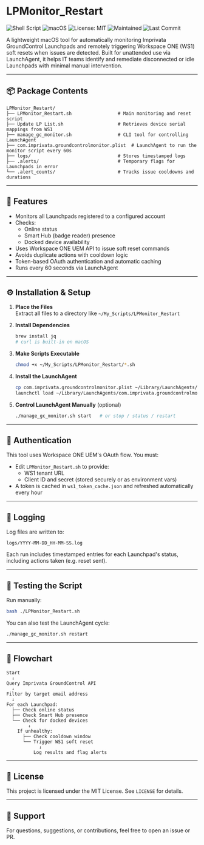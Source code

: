 # LPMonitor_Restart

![Shell Script](https://img.shields.io/badge/language-bash-blue.svg)
![macOS](https://img.shields.io/badge/platform-macOS-lightgrey.svg)
![License: MIT](https://img.shields.io/badge/license-MIT-green.svg)
![Maintained](https://img.shields.io/badge/status-maintained-brightgreen.svg)
![Last Commit](https://img.shields.io/github/last-commit/reponomadx/LPMonitor_Restart)

A lightweight macOS tool for automatically monitoring Imprivata GroundControl Launchpads and remotely triggering Workspace ONE (WS1) soft resets when issues are detected. Built for unattended use via LaunchAgent, it helps IT teams identify and remediate disconnected or idle Launchpads with minimal manual intervention.

---

## 📦 Package Contents

```
LPMonitor_Restart/
├── LPMonitor_Restart.sh                 # Main monitoring and reset script
├── Update LP List.sh                    # Retrieves device serial mappings from WS1
├── manage_gc_monitor.sh                 # CLI tool for controlling LaunchAgent
├── com.imprivata.groundcontrolmonitor.plist  # LaunchAgent to run the monitor script every 60s
├── logs/                                # Stores timestamped logs
├── .alerts/                             # Temporary flags for Launchpads in error
└── .alert_counts/                       # Tracks issue cooldowns and durations
```

---

## 🚀 Features

- Monitors all Launchpads registered to a configured account
- Checks:
  - Online status
  - Smart Hub (badge reader) presence
  - Docked device availability
- Uses Workspace ONE UEM API to issue soft reset commands
- Avoids duplicate actions with cooldown logic
- Token-based OAuth authentication and automatic caching
- Runs every 60 seconds via LaunchAgent

---

## ⚙️ Installation & Setup

1. **Place the Files**  
   Extract all files to a directory like `~/My_Scripts/LPMonitor_Restart`

2. **Install Dependencies**
   ```bash
   brew install jq
   # curl is built-in on macOS
   ```

3. **Make Scripts Executable**
   ```bash
   chmod +x ~/My_Scripts/LPMonitor_Restart/*.sh
   ```

4. **Install the LaunchAgent**
   ```bash
   cp com.imprivata.groundcontrolmonitor.plist ~/Library/LaunchAgents/
   launchctl load ~/Library/LaunchAgents/com.imprivata.groundcontrolmonitor.plist
   ```

5. **Control LaunchAgent Manually** (optional)
   ```bash
   ./manage_gc_monitor.sh start   # or stop / status / restart
   ```

---

## 🔐 Authentication

This tool uses Workspace ONE UEM's OAuth flow. You must:
- Edit `LPMonitor_Restart.sh` to provide:
  - WS1 tenant URL
  - Client ID and secret (stored securely or as environment vars)
- A token is cached in `ws1_token_cache.json` and refreshed automatically every hour

---

## 📝 Logging

Log files are written to:
```
logs/YYYY-MM-DD_HH-MM-SS.log
```
Each run includes timestamped entries for each Launchpad's status, including actions taken (e.g. reset sent).

---

## 🧪 Testing the Script

Run manually:
```bash
bash ./LPMonitor_Restart.sh
```
You can also test the LaunchAgent cycle:
```bash
./manage_gc_monitor.sh restart
```

---

## 🧭 Flowchart

```
Start
  ↓
Query Imprivata GroundControl API
  ↓
Filter by target email address
  ↓
For each Launchpad:
  ├── Check online status
  ├── Check Smart Hub presence
  └── Check for docked devices
        ↓
    If unhealthy:
      ├── Check cooldown window
      └── Trigger WS1 soft reset
            ↓
          Log results and flag alerts
```

---

## 📄 License

This project is licensed under the MIT License. See `LICENSE` for details.

---

## 🙋 Support

For questions, suggestions, or contributions, feel free to open an issue or PR.
